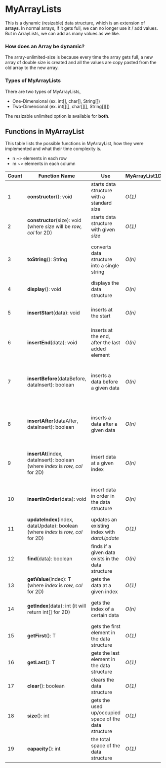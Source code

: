 # MyArrayLists
This is a dynamic (resizable) data structure, which is an extension of **arrays**. In normal arrays, if it gets full, we can no longer use it / add values. But in ArrayLists, we can add as many values as we like. 
### How does an Array be dynamic?
The array-unlimited-size is because every time the array gets full, a new array of double size is created and all the values are copy pasted from the old array to the new array. 

### Types of MyArrayLists
There are two types of MyArrayLists,
* One-Dimensional (ex. int[], char[], String[])
* Two-Dimensional (ex. int[][], char[][], String[][])

The resizable unlimited option is available for **both**. 

## Functions in MyArrayList
This table lists the possible functions in MyArrayList, how they were implemented and what their time complexity is. 
* n ~> elements in each row 
* m ~> elements in each column

| Count | Function Name | Use | MyArrayList1D | Implementation | MyArrayList2D | Implementation |
| ----- | ------------- | --- | ------------- | -------------- | ------------- | -------------- |
| 1     | **constructor**(): void | starts data structure with a standard size | *O(1)* | initializes size of 5 to the constructor(size) | *O(1)* | initializes size of 5 by 5 to the constructor(row,col) |
| 2     | **constructor**(size): void (where *size* will be *row, col* for 2D) | starts data structure with given *size* | *O(1)* | initializes array[] of size *size* | *O(1)* | initializes array[][] of size rows *row* by columns *col* |
| 3     | **toString**(): String | converts data structure into a single string | *O(n)* | adds each non-null element enclosed in square brackets [] | *O(m * n)* | adds all the m*n elements in a tabular form, with row and column numbers for better readability |
| 4     | **display**(): void | displays the data structure | *O(n)* | prints toString() | *O(m * n)* | prints toString() |
| 5     | **insertStart**(data): void | inserts at the start | *O(n)* | moves each element one forward and places *data* at index 0 | *O(m * n)* | moves each element one forward and places *data* at index (0,0) |
| 6     | **insertEnd**(data): void | inserts at the end, after the last added element | *O(n)* | call *incSize()* if array is full and place *data* at index _pointerIndex_ | *O(m * n)* | call *incSize()* if array is full and place *data* at index (_currentRow_, _currentCol_) |
| 7     | **insertBefore**(dataBefore, dataInsert): boolean | inserts a data before a given data | *O(n)* | shift all the elements after and including *dataBefore* and place *dataInsert* at the previous index of *dataBefore* | *O(m * n)* | shift all the elements after and including *dataBefore* and place *dataInsert* at the previous index of *dataBefore* |
| 8     | **insertAfter**(dataAfter, dataInsert): boolean | inserts a data after a given data | *O(n)* | shift all the elements after *dataAfter* and place *dataInsert* at the previous index of *dataAfter* | *O(m * n)* | shift all the elements after *dataAfter* and place *dataInsert* at the previous index of *dataAfter* |
| 9     | **insertAt**(index, dataInsert): boolean (where *index* is *row, col* for 2D) | insert data at a given index | *O(n)* | if *index* is null, it is  placed directly otherwise shift all elements one index forward and place *dataInsert* at *index* | *O(m * n)* | if *index* is null, place *dataInsert* directly otherwise shift all elements one index forward and place *dataInsert* at *index* |
| 10    | **insertInOrder**(data): void | insert data in order in the data structure | *O(n)* | if sorted, find correct position and call *insertAt()* else call *insertEnd()* and run *sortInOrder()* | *O(m * n)* | if sorted, find correct position and call *insertAt()*, else call *insertEnd()* and run *sortInOrder()* |
| 11    | **updateIndex**(index, dataUpdate): boolean (where *index* is *row, col* for 2D) | updates an existing index with *dataUpdate* | *O(1)* | update *index* with *dataUpdate* | *O(1)* | update *index* with *dataUpdate* |
| 12    | **find**(data): boolean | finds if a given data exists in the data structure | *O(n)* | traverses the array[] and returns if found or not | *O(m * n)* | traverses the array[][] and returns if found or not |
| 13    | **getValue**(index): T (where *index* is *row, col* for 2D) | gets the data at a given index | *O(1)* | returns the data at *index* | *O(1)* | returns the data at *index* |
| 14    | **getIndex**(data): int (it will return int[] for 2D) | gets the index of a certain data | *O(n)* | traverses the array[] to find the data and return the index | *O(m * n)* | traverses the array[][] to find the *data* and return the index (row,col) |
| 15    | **getFirst**(): T | gets the first element in the data structure | *O(1)* | returns data at the 0th index | *O(1)* | returns data at the (0,0)th index |
| 16    | **getLast**(): T | gets the last element in the data structure | *O(1)* | returns data at _pointerIndex_ index | *O(1)* | returns data at (_currentRow_, _currentCol_) index |
| 17    | **clear**(): boolean | clears the data structure | *O(1)* | re-initializes the array[] of same length | *O(1)* | re-initializes the array[][] of same rows and columns |
| 18    | **size**(): int | gets the used up/occupied space of the data structure | *O(1)* | returns _pointerIndex_ and _extraIndexesCounter_ | *O(1)* | return (_currentRow_* no. of columns)+ _currentCol_ |
| 19    | **capacity**(): int | the total space of the data structure | *O(1)* | returns *array.length* | *O(1)* | returns *array.length* * *array[0].length* | 
